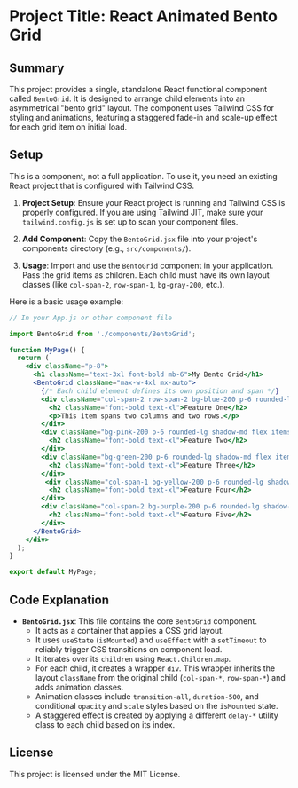 # Project Title: React Animated Bento Grid

## Summary

This project provides a single, standalone React functional component called `BentoGrid`. It is designed to arrange child elements into an asymmetrical "bento grid" layout. The component uses Tailwind CSS for styling and animations, featuring a staggered fade-in and scale-up effect for each grid item on initial load.

## Setup

This is a component, not a full application. To use it, you need an existing React project that is configured with Tailwind CSS.

1.  **Project Setup**: Ensure your React project is running and Tailwind CSS is properly configured. If you are using Tailwind JIT, make sure your `tailwind.config.js` is set up to scan your component files.

2.  **Add Component**: Copy the `BentoGrid.jsx` file into your project's components directory (e.g., `src/components/`).

3.  **Usage**: Import and use the `BentoGrid` component in your application. Pass the grid items as children. Each child must have its own layout classes (like `col-span-2`, `row-span-1`, `bg-gray-200`, etc.).

Here is a basic usage example:

```jsx
// In your App.js or other component file

import BentoGrid from './components/BentoGrid';

function MyPage() {
  return (
    <div className="p-8">
      <h1 className="text-3xl font-bold mb-6">My Bento Grid</h1>
      <BentoGrid className="max-w-4xl mx-auto">
        {/* Each child element defines its own position and span */}
        <div className="col-span-2 row-span-2 bg-blue-200 p-6 rounded-lg shadow-md flex flex-col justify-center">
          <h2 className="font-bold text-xl">Feature One</h2>
          <p>This item spans two columns and two rows.</p>
        </div>
        <div className="bg-pink-200 p-6 rounded-lg shadow-md flex items-center justify-center">
          <h2 className="font-bold text-xl">Feature Two</h2>
        </div>
        <div className="bg-green-200 p-6 rounded-lg shadow-md flex items-center justify-center">
          <h2 className="font-bold text-xl">Feature Three</h2>
        </div>
         <div className="col-span-1 bg-yellow-200 p-6 rounded-lg shadow-md flex items-center justify-center">
          <h2 className="font-bold text-xl">Feature Four</h2>
        </div>
        <div className="col-span-2 bg-purple-200 p-6 rounded-lg shadow-md flex items-center justify-center">
          <h2 className="font-bold text-xl">Feature Five</h2>
        </div>
      </BentoGrid>
    </div>
  );
}

export default MyPage;

```

## Code Explanation

-   **`BentoGrid.jsx`**: This file contains the core `BentoGrid` component.
    -   It acts as a container that applies a CSS grid layout.
    -   It uses `useState` (`isMounted`) and `useEffect` with a `setTimeout` to reliably trigger CSS transitions on component load.
    -   It iterates over its `children` using `React.Children.map`.
    -   For each child, it creates a wrapper `div`. This wrapper inherits the layout `className` from the original child (`col-span-*`, `row-span-*`) and adds animation classes.
    -   Animation classes include `transition-all`, `duration-500`, and conditional `opacity` and `scale` styles based on the `isMounted` state.
    -   A staggered effect is created by applying a different `delay-*` utility class to each child based on its index.

## License

This project is licensed under the MIT License.